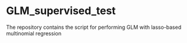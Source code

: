 # GLM_supervised_test
The repository contains the script for performing GLM with lasso-based multinomial regression 
